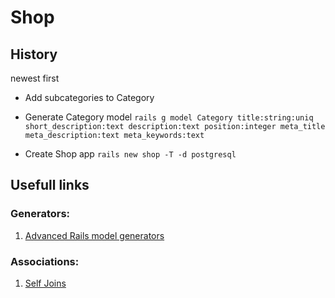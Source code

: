 # Shop

## History
newest first

* Add subcategories to Category

* Generate Category model
`rails g model Category title:string:uniq short_description:text description:text position:integer meta_title meta_description:text meta_keywords:text`

* Create Shop app `rails new shop -T -d postgresql`

## Usefull links
### Generators:
1. [Advanced Rails model generators](http://railsguides.net/advanced-rails-model-generators/)

### Associations:
1. [Self Joins](http://guides.rubyonrails.org/association_basics.html#self-joins)